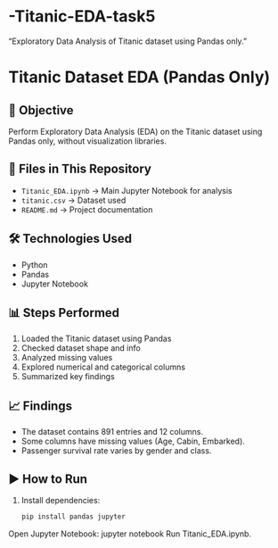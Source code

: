 # -Titanic-EDA-task5
 “Exploratory Data Analysis of Titanic dataset using Pandas only.”
# Titanic Dataset EDA (Pandas Only)

## 📌 Objective
Perform Exploratory Data Analysis (EDA) on the Titanic dataset using Pandas only, without visualization libraries.

## 📂 Files in This Repository
- `Titanic_EDA.ipynb` → Main Jupyter Notebook for analysis
- `titanic.csv` → Dataset used
- `README.md` → Project documentation

## 🛠 Technologies Used
- Python
- Pandas
- Jupyter Notebook

## 📊 Steps Performed
1. Loaded the Titanic dataset using Pandas
2. Checked dataset shape and info
3. Analyzed missing values
4. Explored numerical and categorical columns
5. Summarized key findings

## 📈 Findings
- The dataset contains 891 entries and 12 columns.
- Some columns have missing values (Age, Cabin, Embarked).
- Passenger survival rate varies by gender and class.

## ▶ How to Run
1. Install dependencies:
   ```bash
   pip install pandas jupyter
Open Jupyter Notebook:
jupyter notebook
Run Titanic_EDA.ipynb.
